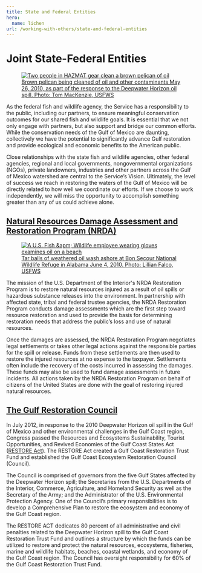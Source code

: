 ```yaml
---
title: State and Federal Entities
hero:
  name: lichen
url: /working-with-others/state-and-federal-entities
---
```


# Joint State-Federal Entities

<a href="https://flic.kr/p/8DbEr5">
  <figure>
    <img src="../../images/cleaning-brown-pelican.jpg" alt="Two people in HAZMAT gear clean a brown pelican of oil" >
    <figcaption>Brown pelican being cleaned of oil and other contaminants May 26, 2010, as part of the response to the Deepwater Horizon oil spill. Photo: Tom MacKenzie, USFWS</figcaption>
  </figure>
</a>

As the federal fish and wildlife agency, the Service has a responsibility to the public, including our partners, to ensure meaningful conservation outcomes for our shared fish and wildlife goals. It is essential that we not only engage with partners, but also support and bridge our common efforts. While the conservation needs of the Gulf of Mexico are daunting, collectively we have the potential to significantly advance Gulf restoration and provide ecological and economic benefits to the American public.

Close relationships with the state fish and wildlife agencies, other federal agencies, regional and local governments, nongovernmental organizations (NGOs), private landowners, industries and other partners across the Gulf of Mexico watershed are central to the Service’s Vision. Ultimately, the level of success we reach in restoring the waters of the Gulf of Mexico will be directly related to how well we coordinate our efforts. If we choose to work independently, we will miss the opportunity to accomplish something greater than any of us could achieve alone.

## [Natural Resources Damage Assessment and Restoration Program (NRDA)](http://www.doi.gov/restoration/index.cfm)

<a href="https://flic.kr/p/8D8zWF">
  <figure>
    <img src="../../images/tar-balls-on-shore.jpg" alt="A U.S. Fish &apm; Wildlife employee wearing gloves examines oil on a beach" >
    <figcaption>Tar balls of weathered oil wash ashore at Bon Secour National Wildlife Refuge in Alabama June 4, 2010. Photo: Lillian Falco, USFWS</figcaption>
  </figure>
</a>

The mission of the U.S. Department of the Interior's NRDA Restoration Program is to restore natural resources injured as a result of oil spills or hazardous substance releases into the environment. In partnership with affected state, tribal and federal trustee agencies, the NRDA Restoration Program conducts damage assessments which are the first step toward resource restoration and used to provide the basis for determining restoration needs that address the public’s loss and use of natural resources.

Once the damages are assessed, the NRDA Restoration Program negotiates legal settlements or takes other legal actions against the responsible parties for the spill or release. Funds from these settlements are then used to restore the injured resources at no expense to the taxpayer. Settlements often include the recovery of the costs incurred in assessing the damages. These funds may also be used to fund damage assessments in future incidents. All actions taken by the NRDA Restoration Program on behalf of citizens of the United States are done with the goal of restoring injured natural resources.

## [The Gulf Restoration Council](http://www.restorethegulf.gov/)

In July 2012, in response to the 2010 Deepwater Horizon oil spill in the Gulf of Mexico and other environmental challenges in the Gulf Coast region, Congress passed the Resources and Ecosystems Sustainability, Tourist Opportunities, and Revived Economies of the Gulf Coast States Act ([RESTORE Act](http://www.restorethegulf.gov/sites/default/files/RESTORE%20ACT%20July2012.pdf)). The RESTORE Act created a Gulf Coast Restoration Trust Fund and established the Gulf Coast Ecosystem Restoration Council (Council).

The Council is comprised of governors from the five Gulf States affected by the Deepwater Horizon spill; the Secretaries from the U.S. Departments of the Interior, Commerce, Agriculture, and Homeland Security as well as the Secretary of the Army; and the Administrator of the U.S. Environmental Protection Agency. One of the Council’s primary responsibilities is to develop a Comprehensive Plan to restore the ecosystem and economy of the Gulf Coast region.

The RESTORE ACT dedicates 80 percent of all administrative and civil penalties related to the Deepwater Horizon spill to the Gulf Coast Restoration Trust Fund and outlines a structure by which the funds can be utilized to restore and protect the natural resources, ecosystems, fisheries, marine and wildlife habitats, beaches, coastal wetlands, and economy of the Gulf Coast region. The Council has oversight responsibility for 60% of the Gulf Coast Restoration Trust Fund.
